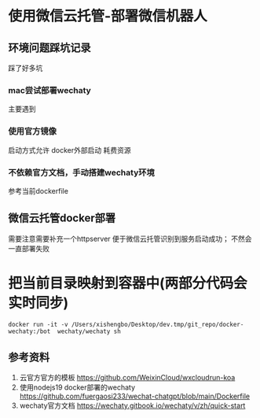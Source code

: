 # 使用微信云托管-部署微信机器人
## 环境问题踩坑记录
踩了好多坑
### mac尝试部署wechaty
主要遇到
### 使用官方镜像
启动方式允许 docker外部启动 耗费资源

### 不依赖官方文档，手动搭建wechaty环境
参考当前dockerfile

## 微信云托管docker部署
需要注意需要补充一个httpserver 便于微信云托管识别到服务启动成功；
不然会一直部署失败

# 把当前目录映射到容器中(两部分代码会实时同步)
```
docker run -it -v /Users/xishengbo/Desktop/dev.tmp/git_repo/docker-wechaty:/bot  wechaty/wechaty sh
```

## 参考资料
1. 云官方官方的模板 https://github.com/WeixinCloud/wxcloudrun-koa
2. 使用nodejs19 docker部署的wechaty https://github.com/fuergaosi233/wechat-chatgpt/blob/main/Dockerfile
3. wechaty官方文档 https://wechaty.gitbook.io/wechaty/v/zh/quick-start
